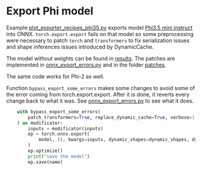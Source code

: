# Export Phi model

Example [plot_exporter_recipes_phi35.py](plot_exporter_recipes_phi35.py)
exports model [Phi3.5 mini instruct](https://huggingface.co/microsoft/Phi-3.5-mini-instruct)
into ONNX. `torch.export.export` fails on that model so some preprocessing were necessary
to patch ``torch`` and ``transformers`` to fix serialization issues and 
shape inferences issues introduced by DynamicCache.

The model without weights can be found in [results](results/).
The patches are implemented in [onnx_export_errors.py](onnx_export_errors.py)
and in the folder [patches](patches/).

The same code works for Phi-2 as well.

Function ``bypass_export_some_errors`` makes some changes to avoid some of the error coming from torch.export.export.
After it is done, it reverts every change back to what it was.
See [onnx_export_errors.py](onnx_export_errors.py) to see what it does.

```python
    with bypass_export_some_errors(
        patch_transformers=True, replace_dynamic_cache=True, verbose=1
    ) as modificator:
        inputs = modificator(inputs)
        ep = torch.onnx.export(
            model, (), kwargs=inputs, dynamic_shapes=dynamic_shapes, dynamo=True
        )
        ep.optimize()
        print("save the model")
        ep.save(name)
```

